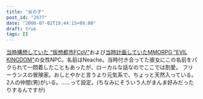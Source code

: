 ```yaml
---
title: "女の子"
post_id: "2977"
date: "2000-07-02T19:44:15+09:00"
draft: true
tags: []
---
```



[当時構想していた “仮想都市FCoV”](https://danmaq.com/kuto)および[当時計画していたMMORPG “EVIL KINGDOM”](https://danmaq.com/tag/evil-kingdom)の女性NPC。名前はNeache。当時付き合ってた彼女にこの名前をパクられて一悶着したこともあったが、ローカルな話なのでここでは割愛。 フリーランスの冒険家。おしとやかと言うより元気系で、ちょっと天然入っている。2人の仲間(男)がいる。……って設定。(ちなみにそういう人がまんま好みだったりするんですが)
